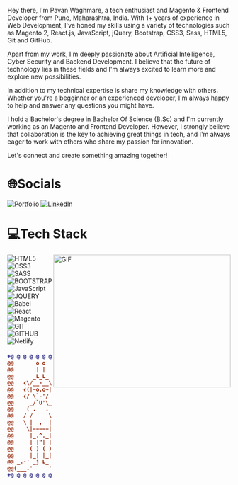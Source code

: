 Hey there, I'm Pavan Waghmare, a tech enthusiast and  Magento & Frontend Developer from Pune, Maharashtra, India. With 1+ years of experience in Web Development, I've honed my skills using a variety of technologies such as Magento 2, React.js, JavaScript, jQuery,  Bootstrap, CSS3, Sass, HTML5, Git and GitHub.

Apart from my work, I'm deeply passionate about Artificial Intelligence, Cyber Security and Backend Development. I believe that the future of technology lies in these fields and I'm always excited to learn more and explore new possibilities.

In addition to my technical expertise is share my knowledge with others. Whether you're a begginner or an experienced developer, I'm always happy to help and answer any questions you might have.

I hold a Bachelor's degree in Bachelor Of Science (B.Sc) and I'm currently working as an Magento and Frontend Developer. However, I strongly believe that collaboration is the key to achieving great things in tech, and I'm always eager to work with others who share my passion for innovation.

Let's connect and create something amazing together!

# 🌐Socials
[![Portfolio](https://img.shields.io/badge/Portfolio-%23E4405F)]() 
[![LinkedIn](https://img.shields.io/badge/LinkedIn-%230077B5.svg?logo=linkedin&logoColor=white)](https://linkedin.com/in/pavan-waghmare)

# 💻Tech Stack

<img align="right" height="300" width="400" alt="GIF" src="https://miro.medium.com/v2/resize:fit:1360/0*7Q3yvSIv_t0ioJ-Z.gif"/>

![HTML5](https://img.shields.io/badge/HTML5-FF6C37?style=for-the-badge&logo=html5&logoColor=white)
![CSS3](https://img.shields.io/badge/CSS3-%23007ACC.svg?style=for-the-badge&logo=css3&logoColor=white)
![SASS](https://img.shields.io/badge/SASS-DB7093?style=for-the-badge&logo=sass&logoColor=white)
![BOOTSTRAP](https://img.shields.io/badge/BOOTSTRAP-%234285F4.svg?style=for-the-badge&logo=bootstrap&logoColor=white)
![JavaScript](https://img.shields.io/badge/JAVASCRIPT-%23323330.svg?style=for-the-badge&logo=javascript&logoColor=%23F7DF1E)
![JQUERY](https://img.shields.io/badge/JQUERY-black?style=for-the-badge&logo=jquery&badgeColor=010101)
![Babel](https://img.shields.io/badge/Babel-F9DC3e?style=for-the-badge&logo=babel&logoColor=black)
![React](https://img.shields.io/badge/react-%2320232a.svg?style=for-the-badge&logo=react&logoColor=%2361DAFB)
![Magento](https://img.shields.io/badge/Magento-F38020?style=for-the-badge&logo=magento2&logoColor=white)
![GIT](https://img.shields.io/badge/GIT-black?style=for-the-badge&logo=git)
![GITHUB](https://img.shields.io/badge/GITHUB-1C1E24?style=for-the-badge&logo=github&logoColor=#D04A37)
![Netlify](https://img.shields.io/badge/netlify-%23000000.svg?style=for-the-badge&logo=netlify&logoColor=#00C7B7)

<h4 align="center">

```diff
+@ @ @ @ @ @ @ @ @ @ @ @ @ @ @ @ @ @ @ @ @ @ @ @ @ @ @ @+
@@       o o                                           @@
@@       | |                                           @@
@@      _L_L_                                          @@
@@   ❮\/__-__\/❯ Programming isn't about what you know @@
@@   ❮(|~o.o~|)❯  It's about what you can figure out   @@
@@   ❮/ \`-'/ \❯                                       @@
@@     _/`U'\_                                         @@
@@    ( .   . )     .----------------------------.     @@
@@   / /     \ \    | while( ! (succed=try() ) ) |     @@
@@   \ |  ,  | /    '----------------------------'     @@
@@    \|=====|/                                        @@
@@     |_.^._|                                         @@
@@     | |"| |                                         @@
@@     ( ) ( )   Testing leads to failure              @@
@@     |_| |_|   and failure leads to understanding    @@
@@ _.-' _j L_ '-._                                     @@
@@(___.'     '.___)                                    @@
+@ @ @ @ @ @ @ @ @ @ @ @ @ @ @ @ @ @ @ @ @ @ @ @ @ @ @ @+
```

</h4>
